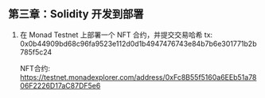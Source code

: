 ## 第三章：Solidity 开发到部署

1. 在 Monad Testnet 上部署一个 NFT 合约，并提交交易哈希
   tx: 0x0b44909bd68c96fa9523e112d0d1b4947476743e84b7b6e301771b2b785f5c24

   NFT合约: https://testnet.monadexplorer.com/address/0xFc8B55f5160a6EEb51a7806F2226D17aC87DF5e6
